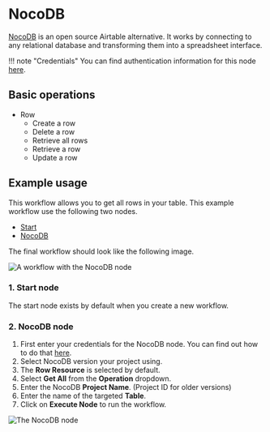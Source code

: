 # NocoDB

[NocoDB](https://www.nocodb.com/) is an open source Airtable alternative. It works by connecting to any relational database and transforming them into a spreadsheet interface.

!!! note "Credentials"
    You can find authentication information for this node [here](/integrations/credentials/nocoDb/).


## Basic operations

* Row
    * Create a row
    * Delete a row
    * Retrieve all rows
    * Retrieve a row
    * Update a row

## Example usage

This workflow allows you to get all rows in your table.
This example workflow use the following two nodes.

- [Start](/integrations/core-nodes/n8n-nodes-base.start/)
- [NocoDB]()

The final workflow should look like the following image.

![A workflow with the NocoDB node](/_images/integrations/nodes/nocodb/workflow.png)

### 1. Start node

The start node exists by default when you create a new workflow.

### 2. NocoDB node

1. First enter your credentials for the NocoDB node. You can find out how to do that [here](/integrations/credentials/nocoDb/).
2. Select NocoDB version your project using.
3. The **Row Resource** is selected by default.
4. Select **Get All** from the **Operation** dropdown.
5. Enter the NocoDB **Project Name**. (Project ID for older versions)
6. Enter the name of the targeted **Table**.
7. Click on **Execute Node** to run the workflow.

![The NocoDB node](/_images/integrations/nodes/nocodb/nocodb_node.png)
